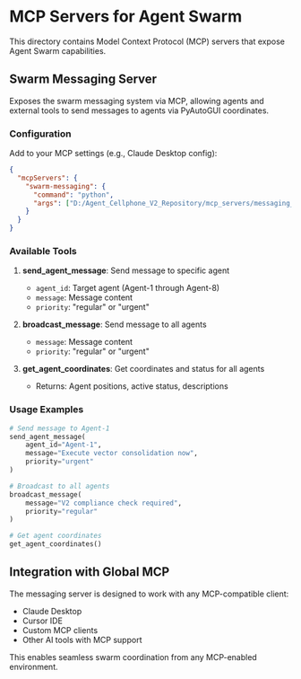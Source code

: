 # MCP Servers for Agent Swarm

This directory contains Model Context Protocol (MCP) servers that expose Agent Swarm capabilities.

## Swarm Messaging Server

Exposes the swarm messaging system via MCP, allowing agents and external tools to send messages to agents via PyAutoGUI coordinates.

### Configuration

Add to your MCP settings (e.g., Claude Desktop config):

```json
{
  "mcpServers": {
    "swarm-messaging": {
      "command": "python",
      "args": ["D:/Agent_Cellphone_V2_Repository/mcp_servers/messaging_server.py"]
    }
  }
}
```

### Available Tools

1. **send_agent_message**: Send message to specific agent
   - `agent_id`: Target agent (Agent-1 through Agent-8)
   - `message`: Message content
   - `priority`: "regular" or "urgent"

2. **broadcast_message**: Send message to all agents
   - `message`: Message content
   - `priority`: "regular" or "urgent"

3. **get_agent_coordinates**: Get coordinates and status for all agents
   - Returns: Agent positions, active status, descriptions

### Usage Examples

```python
# Send message to Agent-1
send_agent_message(
    agent_id="Agent-1",
    message="Execute vector consolidation now",
    priority="urgent"
)

# Broadcast to all agents
broadcast_message(
    message="V2 compliance check required",
    priority="regular"
)

# Get agent coordinates
get_agent_coordinates()
```

## Integration with Global MCP

The messaging server is designed to work with any MCP-compatible client:
- Claude Desktop
- Cursor IDE
- Custom MCP clients
- Other AI tools with MCP support

This enables seamless swarm coordination from any MCP-enabled environment.



